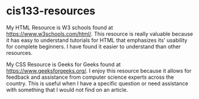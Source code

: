 # cis133-resources
My HTML Resource is W3 schools found at https://www.w3schools.com/html/.
This resource is really valuable because it has easy to understand tutorials for HTML that emphasizes its' usability for complete beginners. I have found it easier to understand than other resources.

My CSS Resource is Geeks for Geeks found at https://www.geeksforgeeks.org/.
I enjoy this resource because it allows for feedback and assistance from computer science experts across the country. This is useful when I have a specific question or need assistance with something that I would not find on an article. 
